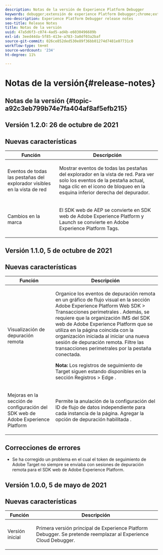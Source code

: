 ```yaml
---
description: Notas de la versión de Experience Platform Debugger
keywords: debugger;extensión de experience Platform Debugger;chrome;extensión;notas de la versión
seo-description: Experience Platform Debugger release notes
seo-title: Release Notes
title: Notas de la versión
uuid: 47a5d6f3-c074-4ad5-ad4b-e6030496689b
exl-id: 3eed44da-5f85-413e-a783-3a0df03a2baf
source-git-commit: 026ce852ded530e89f36bb01274d7481e07731c0
workflow-type: tm+mt
source-wordcount: '234'
ht-degree: 11%

---
```


# Notas de la versión{#release-notes}

## Notas de la versión {#topic-a92c3eb799b74e7fa404af8af5efb215}

## Versión 1.2.0: 26 de octubre de 2021

## Nuevas características

<table id="table">
 <thead>
  <tr>
   <th colname="col1" class="entry"> Función </th>
   <th colname="col2" class="entry"> Descripción </th>
  </tr>
 </thead>
 <tbody>
  <tr>
   <td colname="col1"> <p> Eventos de todas las pestañas del explorador visibles en la vista de red </p> </td>
   <td colname="col2"> <p> Mostrar eventos de todas las pestañas del explorador en la vista de red. Para ver solo los eventos de la pestaña actual, haga clic en el icono de bloqueo en la esquina inferior derecha del depurador.</p> </td>
  </tr>
  <tr>
   <td colname="col1"> <p> Cambios en la marca </p> </td>
   <td colname="col2"> <p> El SDK web de AEP se convierte en SDK web de Adobe Experience Platform y Launch se convierte en Adobe Experience Platform Tags.</p> </td>
  </tr>
 </tbody>
</table>

## Versión 1.1.0, 5 de octubre de 2021

## Nuevas características

<table id="table">
 <thead>
  <tr>
   <th colname="col1" class="entry"> Función </th>
   <th colname="col2" class="entry"> Descripción </th>
  </tr>
 </thead>
 <tbody>
  <tr>
   <td colname="col1"> <p> Visualización de depuración remota </p> </td>
   <td colname="col2"> <p> Organice los eventos de depuración remota en un gráfico de flujo visual en la sección Adobe Experience Platform Web SDK &gt; Transacciones perimetrales . Además, se requiere que la organización IMS del SDK web de Adobe Experience Platform que se utiliza en la página coincida con la organización iniciada al iniciar una nueva sesión de depuración remota. Filtre las transacciones perimetrales por la pestaña conectada.</p> <p> <b>Nota:</b> Los registros de seguimiento de Target siguen estando disponibles en la sección Registros &gt; Edge .</p> </td>
  </tr>
  <tr>
   <td colname="col1"> <p> Mejoras en la sección de configuración del SDK web de Adobe Experience Platform </p> </td>
   <td colname="col2"> <p> Permite la anulación de la configuración del ID de flujo de datos independiente para cada instancia de la página. Agregar la opción de depuración habilitada .</p> </td>
  </tr>
 </tbody>
</table>

## Correcciones de errores

* Se ha corregido un problema en el cual el token de seguimiento de Adobe Target no siempre se enviaba con sesiones de depuración remota para el SDK web de Adobe Experience Platform.

## Versión 1.0.0, 5 de mayo de 2021

## Nuevas características

<table id="table_7EFCAF456B14404FAF3715FC56519AAF">
 <thead>
  <tr>
   <th colname="col1" class="entry"> Función </th>
   <th colname="col2" class="entry"> Descripción </th>
  </tr>
 </thead>
 <tbody>
  <tr>
   <td colname="col1"> <p> Versión inicial </p> </td>
   <td colname="col2"> <p> Primera versión principal de Experience Platform Debugger. Se pretende reemplazar al Experience Cloud Debugger. </p> </td>
  </tr>
 </tbody>
</table>
